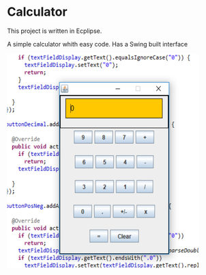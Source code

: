 # Calculator

This project is written in Ecplipse. 

A simple calculator whith easy code.
Has a Swing built interface

![AppImage](https://github.com/Sorin006/Calculator/blob/master/poza.png)


